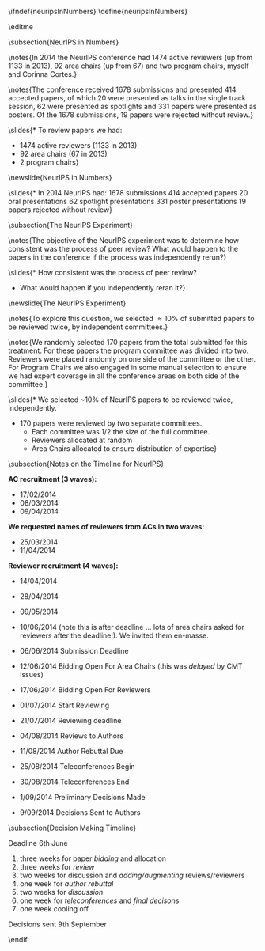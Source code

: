 \ifndef{neuripsInNumbers}
\define{neuripsInNumbers}

\editme

\subsection{NeurIPS in Numbers}

\notes{In 2014 the NeurIPS conference had 1474 active reviewers (up from 1133 in 2013), 92 area chairs (up from 67) and two program chairs, myself and Corinna Cortes.}

\notes{The conference received 1678 submissions and presented 414 accepted papers, of which 20 were presented as talks in the single track session, 62 were presented as spotlights and 331 papers were presented as posters. Of the 1678 submissions, 19 papers were rejected without review.}

\slides{* To review papers we had:
  * 1474 active reviewers (1133 in 2013)
  * 92 area chairs (67 in 2013) 
  * 2 program chairs}


\newslide{NeurIPS in Numbers}

\slides{* In 2014 NeurIPS had:
1678 submissions
414 accepted papers
20 oral presentations
62 spotlight presentations
331 poster presentations
19 papers rejected without review}


\subsection{The NeurIPS Experiment}

\notes{The objective of the NeurIPS experiment was to determine how consistent was the process of peer review? What would happen to the papers in the conference if the process was independently rerun?}

\slides{* How consistent was the process of peer review? 
* What would happen if you independently reran it?}

\newslide{The NeurIPS Experiment}

\notes{To explore this question, we selected $\approx 10\%$ of submitted papers to be reviewed twice, by independent committees.}

\notes{We randomly selected 170 papers from the total submitted for this treatment. For these papers the program committee was divided into two. Reviewers were placed randomly on one side of the committee or the other. For Program Chairs we also engaged in some manual selection to ensure we had expert coverage in all the conference areas on both side of the committee.}

\slides{* We selected ~10% of NeurIPS papers to be reviewed twice, independently.
* 170 papers were reviewed by two separate committees.
    * Each committee was 1/2 the size of the full committee.
    * Reviewers allocated at random
    * Area Chairs allocated to ensure distribution of expertise}


\subsection{Notes on the Timeline for NeurIPS}

**AC recruitment (3 waves):**
* 17/02/2014
* 08/03/2014
* 09/04/2014

**We requested names of reviewers from ACs in two waves:**
* 25/03/2014
* 11/04/2014

**Reviewer recruitment (4 waves):**
* 14/04/2014
* 28/04/2014
* 09/05/2014
* 10/06/2014 (note this is after deadline ... lots of area chairs asked for reviewers after the deadline!). We invited them en-masse.

* 06/06/2014 Submission Deadline
* 12/06/2014 Bidding Open For Area Chairs (this was *delayed* by CMT issues)
* 17/06/2014 Bidding Open For Reviewers
* 01/07/2014 Start Reviewing
* 21/07/2014 Reviewing deadline
* 04/08/2014 Reviews to Authors
* 11/08/2014 Author Rebuttal Due
* 25/08/2014 Teleconferences Begin
* 30/08/2014 Teleconferences End
* 1/09/2014 Preliminary Decisions Made
* 9/09/2014 Decisions Sent to Authors

\subsection{Decision Making Timeline}

Deadline 6th June

1. three weeks for paper *bidding* and allocation
2. three weeks for *review*
3. two weeks for discussion and *adding/augmenting* reviews/reviewers
4. one week for *author rebuttal*
5. two weeks for *discussion* 
6. one week for *teleconferences* and *final decisons*
7. one week cooling off 

Decisions sent 9th September

\endif

